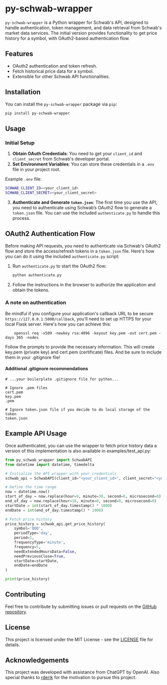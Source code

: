 # py-schwab-wrapper

`py-schwab-wrapper` is a Python wrapper for Schwab's API, designed to handle authentication, token management, and data retrieval from Schwab's market data services. The initial version provides functionality to get price history for a symbol, with OAuth2-based authentication flow.

## Features

- OAuth2 authentication and token refresh.
- Fetch historical price data for a symbol.
- Extensible for other Schwab API functionalities.

## Installation

You can install the `py-schwab-wrapper` package via `pip`:

```bash
pip install py-schwab-wrapper
```

## Usage

### Initial Setup

1. **Obtain OAuth Credentials**: You need to get your `client_id` and `client_secret` from Schwab's developer portal.
2. **Set Environment Variables**: You can store these credentials in a `.env` file in your project root.

Example `.env` file:

```bash
SCHWAB_CLIENT_ID=<your_client_id>
SCHWAB_CLIENT_SECRET=<your_client_secret>
```

3. **Authenticate and Generate `token.json`**:
   The first time you use the API, you need to authenticate using Schwab’s OAuth2 flow to generate a `token.json` file. You can use the included `authenticate.py` to handle this process.


## OAuth2 Authentication Flow

Before making API requests, you need to authenticate via Schwab's OAuth2 flow and store the access/refresh tokens in a `token.json` file. Here's how you can do it using the included `authenticate.py` script:

1. Run `authenticate.py` to start the OAuth2 flow:
    ```bash
    python authenticate.py
    ```
2. Follow the instructions in the browser to authorize the application and obtain the tokens.

### A note on authentication
Be mindful if you configure your application's callback URL to be secure `https://127.0.0.1:5000/callback`, you'll need to set up HTTPS for your local Flask server. Here's how you can achieve this:
```
    openssl req -x509 -newkey rsa:4096 -keyout key.pem -out cert.pem -days 365 -nodes
```
Follow the prompts to provide the necessary information. This will create key.pem (private key) and cert.pem (certificate) files. And be sure to include them in your .gitignore file!

#### Additional .gitignore recommendations
```
# ...your boilerplate .gitignore file for python...

# Ignore .pem files
cert.pem
key.pem
.pem

# Ignore token.json file if you decide to do local storage of the token
token.json
```

## Example API Usage

Once authenticated, you can use the wrapper to fetch price history data a version of this implementation is also available in examples/test_api.py:

```python
from py_schwab_wrapper import SchwabAPI
from datetime import datetime, timedelta

# Initialize the API wrapper with your credentials
schwab_api = SchwabAPI(client_id="<your_client_id>", client_secret="<your_client_secret>")

# Define the time range
now = datetime.now()
start_of_day = now.replace(hour=9, minute=30, second=0, microsecond=0)
end_of_day = now.replace(hour=16, minute=0, second=0, microsecond=0)
startDate = int(start_of_day.timestamp() * 1000)
endDate = int(end_of_day.timestamp() * 1000)

# Fetch price history
price_history = schwab_api.get_price_history(
    symbol='QQQ', 
    periodType='day', 
    period=1, 
    frequencyType='minute', 
    frequency=5, 
    needExtendedHoursData=False, 
    needPreviousClose=True, 
    startDate=startDate, 
    endDate=endDate
)

print(price_history)
```

## Contributing

Feel free to contribute by submitting issues or pull requests on the [GitHub repository](https://github.com/CodeAndCandlesticks/py-schwab-wrapper).

## License

This project is licensed under the MIT License - see the [LICENSE](LICENSE) file for details.

## Acknowledgements

This project was developed with assistance from ChatGPT by OpenAI. 
Also special thanks to [rderik](https://rderik.com/) for the motivation to pursue this project.